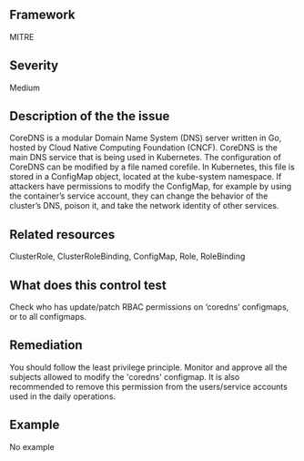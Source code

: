 ## Framework
MITRE
 
## Severity
Medium

## Description of the the issue
CoreDNS is a modular Domain Name System (DNS) server written in Go, hosted by Cloud Native Computing Foundation (CNCF). CoreDNS is the main DNS service that is being used in Kubernetes. The configuration of CoreDNS can be modified by a file named corefile. In Kubernetes, this file is stored in a ConfigMap object, located at the kube-system namespace. If attackers have permissions to modify the ConfigMap, for example by using the container’s service account, they can change the behavior of the cluster’s DNS, poison it, and take the network identity of other services.
 
## Related resources
ClusterRole, ClusterRoleBinding, ConfigMap, Role, RoleBinding
 
## What does this control test
Check who has update/patch RBAC permissions on ‘coredns’ configmaps, or to all configmaps.
 
## Remediation
You should follow the least privilege principle. Monitor and approve all the subjects allowed to modify the 'coredns' configmap. It is also recommended to remove this permission from the users/service accounts used in the daily operations.
 
## Example
No example
